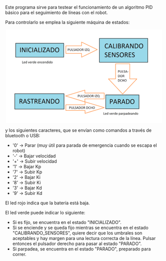 Este programa sirve para testear el funcionamiento de un algoritmo PID básico para el seguimiento de líneas con el robot.

Para controlarlo se emplea la siguiente máquina de estados:

<p align="center">
<img src="maquina_de_estados.png" width="500" align = "center">
</p>

y los siguientes caracteres, que se envían como comandos a través de bluetooth o USB:
- '0' -> Parar (muy útil para parada de emergencia cuando se escapa el robot)
- '-' -> Bajar velocidad
- '+' -> Subir velocidad
- '1' -> Bajar Kp
- '7' -> Subir Kp
- '2' -> Bajar Ki
- '8' -> Subir Ki
- '3' -> Bajar Kd
- '9' -> Subir Kd

El led rojo indica que la batería está baja.

El led verde puede indicar lo siguiente:
- Si es fijo, se encuentra en el estado "INICIALIZADO".
- Si se enciende y se queda fijo mientras se encuentra en el estado "CALIBRANDO_SENSORES", quiere decir que los umbrales son aceptables y hay margen para una lectura correcta de la línea. Pulsar entonces el pulsador derecho para pasar al estado "PARADO".
- Si parpadea, se encuentra en el estado "PARADO", preparado para correr.
